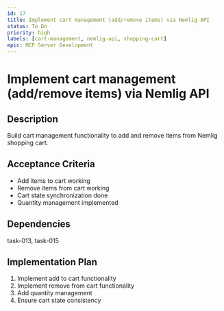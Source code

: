 ```yaml
---
id: 17
title: Implement cart management (add/remove items) via Nemlig API
status: To Do
priority: high
labels: [cart-management, nemlig-api, shopping-cart]
epic: MCP Server Development
---
```


# Implement cart management (add/remove items) via Nemlig API

## Description
Build cart management functionality to add and remove items from Nemlig shopping cart.

## Acceptance Criteria
- Add items to cart working
- Remove items from cart working
- Cart state synchronization done
- Quantity management implemented

## Dependencies
task-013, task-015

## Implementation Plan
1. Implement add to cart functionality
2. Implement remove from cart functionality
3. Add quantity management
4. Ensure cart state consistency